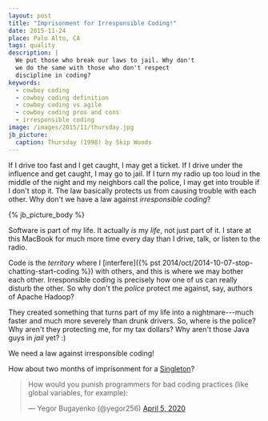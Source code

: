 ```yaml
---
layout: post
title: "Imprisonment for Irresponsible Coding!"
date: 2015-11-24
place: Palo Alto, CA
tags: quality
description: |
  We put those who break our laws to jail. Why don't
  we do the same with those who don't respect
  discipline in coding?
keywords:
  - cowboy coding
  - cowboy coding definition
  - cowboy coding vs agile
  - cowboy coding pros and cons
  - irresponsible coding
image: /images/2015/11/thursday.jpg
jb_picture:
  caption: Thursday (1998) by Skip Woods
---
```


If I drive too fast and I get caught, I may get a ticket. If I drive
under the influence and get caught, I may go to jail. If I turn my
radio up too loud in the middle of the night and my neighbors call the police,
I may get into trouble if I don't stop it. The law basically protects
us from causing trouble with each other. Why don't we have a law
against _irresponsible coding_?

<!--more-->

{% jb_picture_body %}

Software is part of my life. It actually _is_ my _life_, not just part of it. I stare
at this MacBook for much more time every day than I drive, talk, or listen
to the radio.

Code is the _territory_ where I
[interfere]({% pst 2014/oct/2014-10-07-stop-chatting-start-coding %})
with others, and this is where
we may bother each other. Irresponsible coding is precisely how one
of us can really disturb the other. So why don't the _police_ protect
me against, say, authors of Apache Hadoop?

They created something that turns part of my life into a nightmare---much
faster and much more severely than drunk drivers. So, where is
the police? Why aren't they protecting me, for my tax dollars? Why
aren't those Java guys in _jail_ yet? :)

We need a law against irresponsible coding!

How about two months of imprisonment for a
[Singleton](http://stackoverflow.com/questions/137975/what-is-so-bad-about-singletons)?

<blockquote class="twitter-tweet"><p lang="en" dir="ltr">How would you punish programmers for bad coding practices (like global variables, for example):</p>&mdash; Yegor Bugayenko (@yegor256) <a href="https://twitter.com/yegor256/status/1246683757576413185?ref_src=twsrc%5Etfw">April 5, 2020</a></blockquote> <script async src="https://platform.twitter.com/widgets.js" charset="utf-8"></script>
